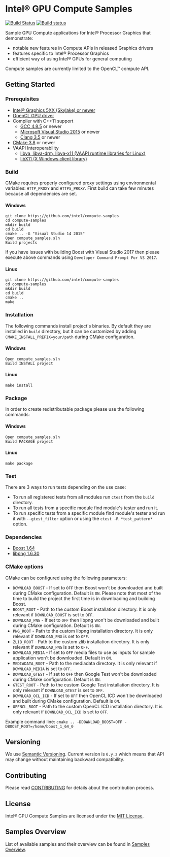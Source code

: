 # Intel® GPU Compute Samples
[![Build Status](https://travis-ci.org/intel/compute-samples.svg?branch=master)](https://travis-ci.org/intel/compute-samples)
[![Build status](https://ci.appveyor.com/api/projects/status/f3c7oe4i0eg1kjx7?svg=true)](https://ci.appveyor.com/project/intel/compute-samples)

Sample GPU Compute applications for Intel® Processor Graphics that demonstrate: 

- notable new features in Compute APIs in released Graphics drivers
- features specific to Intel® Processor Graphics   
- efficient way of using Intel® GPUs for general computing

Compute samples are currently limited to the OpenCL™ compute API.

## Getting Started

### Prerequisites
* [Intel® Graphics 5XX (Skylake) or newer](https://en.wikipedia.org/wiki/Intel_HD_and_Iris_Graphics)
* [OpenCL GPU driver](https://software.intel.com/en-us/articles/opencl-drivers)
* Compiler with C++11 support
  * [GCC 4.8.5](https://gcc.gnu.org/) or newer 
  * [Microsoft Visual Studio 2015](https://www.visualstudio.com/) or newer
  * [Clang 3.5](https://clang.llvm.org/) or newer
* [CMake 3.8](https://cmake.org/) or newer
* VAAPI Interoperability
  * [libva, libva-drm, libva-x11 (VAAPI runtime libraries for Linux)](https://01.org/linuxgraphics/community/vaapi)
  * [libX11 (X Windows client library)](https://www.x.org)

### Build
CMake requires properly configured proxy settings using environmental variables: `HTTP_PROXY` and `HTTPS_PROXY`.
First build can take few minutes because all dependencies are set.

#### Windows
    git clone https://github.com/intel/compute-samples
    cd compute-samples
    mkdir build
    cd build
    cmake .. -G "Visual Studio 14 2015"
    Open compute_samples.sln
    Build projects

If you have issues with building Boost with Visual Studio 2017 then please execute above commands using `Developer Command Prompt For VS 2017`.

#### Linux
    git clone https://github.com/intel/compute-samples
    cd compute-samples
    mkdir build
    cd build
    cmake ..
    make

### Installation
The following commands install project's binaries.
By default they are installed in `build` directory, but it can be customized by adding `CMAKE_INSTALL_PREFIX=your/path` during CMake configuration.

#### Windows
    Open compute_samples.sln
    Build INSTALL project

#### Linux
    make install

### Package
In order to create redistributable package please use the following commands:

#### Windows
    Open compute_samples.sln
    Build PACKAGE project

#### Linux
    make package

### Test
There are 3 ways to run tests depending on the use case:

* To run all registered tests from all modules run `ctest` from the `build` directory.
* To run all tests from a specific module find module's tester and run it.
* To run specific tests from a specific module find module's tester and run it with `--gtest_filter` option or using the `ctest -R *test_pattern*` option.

### Dependencies
* [Boost 1.64](http://www.boost.org/)
* [libpng 1.6.30](http://www.libpng.org/pub/png/libpng.html)

### CMake options
CMake can be configured using the following parameters:

* `DOWNLOAD_BOOST` - If set to `OFF` then Boost won't be downloaded and built during CMake configuration. Default is `ON`. Please note that most of the time to build the project the first time is in downloading and building Boost.
* `BOOST_ROOT` - Path to the custom Boost installation directory. It is only relevant if `DOWNLOAD_BOOST` is set to `OFF`.
* `DOWNLOAD_PNG` - If set to `OFF` then libpng won't be downloaded and built during CMake configuration. Default is `ON`.
* `PNG_ROOT` - Path to the custom libpng installation directory. It is only relevant if `DOWNLOAD_PNG` is set to `OFF`.
* `ZLIB_ROOT` - Path to the custom zlib installation directory. It is only relevant if `DOWNLOAD_PNG` is set to `OFF`.
* `DOWNLOAD_MEDIA` - If set to `OFF` media files to use as inputs for sample application won't be downloaded. Default in `ON`.
* `MEDIADATA_ROOT` - Path to the mediadata directory. It is only relevant if `DOWNLOAD_MEDIA` is set to `OFF`.
* `DOWNLOAD_GTEST` - If set to `OFF` then Google Test won't be downloaded during CMake configuration. Default is `ON`.
* `GTEST_ROOT` - Path to the custom Google Test installation directory. It is only relevant if `DOWNLOAD_GTEST` is set to `OFF`.
* `DOWNLOAD_OCL_ICD` - If set to `OFF` then OpenCL ICD won't be downloaded and built during CMake configuration. Default is `ON`.
* `OPENCL_ROOT` - Path to the custom OpenCL ICD installation directory. It is only relevant if `DOWNLOAD_OCL_ICD` is set to `OFF`.

Example command line: `cmake .. -DDOWNLOAD_BOOST=OFF -DBOOST_ROOT=/home/boost_1_64_0`

## Versioning
We use [Semantic Versioning](http://semver.org/). Current version is `0.y.z` which means that API may change without maintaining backward compatibility.

## Contributing
Please read [CONTRIBUTING](CONTRIBUTING.md) for details about the contribution process.

## License
Intel® GPU Compute Samples are licensed under the [MIT License](LICENSE).

## Samples Overview
List of available samples and their overview can be found in [Samples Overview](docs/samples_overview.md).
